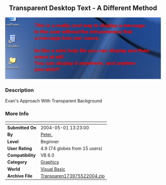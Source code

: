 ﻿<div align="center">

## Transparent Desktop Text \- A Different Method

<img src="PIC20045262567649.gif">
</div>

### Description

Evan's Approach With Transparent Background
 
### More Info
 


<span>             |<span>
---                |---
**Submitted On**   |2004-05-01 13:23:00
**By**             |[Peter\.](https://github.com/Planet-Source-Code/PSCIndex/blob/master/ByAuthor/peter.md)
**Level**          |Beginner
**User Rating**    |4.9 (74 globes from 15 users)
**Compatibility**  |VB 6\.0
**Category**       |[Graphics](https://github.com/Planet-Source-Code/PSCIndex/blob/master/ByCategory/graphics__1-46.md)
**World**          |[Visual Basic](https://github.com/Planet-Source-Code/PSCIndex/blob/master/ByWorld/visual-basic.md)
**Archive File**   |[Transparen173975522004\.zip](https://github.com/Planet-Source-Code/peter-transparent-desktop-text-a-different-method__1-53509/archive/master.zip)








